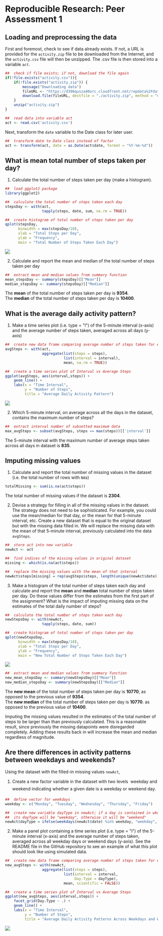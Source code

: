 # Reproducible Research: Peer Assessment 1


## Loading and preprocessing the data
First and foremost, check to see if data already exists. If not, a URL is provided for the `activity.zip` file to be downloaded from the Internet, and the `activity.csv` file will then be unzipped. The .csv file is then stored into a variable `act`.

```r
##  check if file exists; if not, download the file again
if(!file.exists("activity.csv")){
    if(!file.exists("activity.zip")) {
        message("Downloading data")
        fileURL <- "https://d396qusza40orc.cloudfront.net/repdata%2Fdata%2Factivity.zip"
        download.file(fileURL, destfile = "./activity.zip", method = "curl")
    }
    unzip("activity.zip")
}

##  read data into variable act
act <- read.csv('activity.csv')
```

Next, transform the `date` variable to the Date class for later user.

```r
##  transform date to Date class instead of factor
act <- transform(act, date = as.Date(act$date, format = "%Y-%m-%d"))
```


## What is mean total number of steps taken per day?
1.  Calculate the total number of steps taken per day (make a histogram).

```r
##  load ggplot2 package
library(ggplot2)

##  calculate the total number of steps taken each day
stepsDay <- with(act,
                 tapply(steps, date, sum, na.rm = TRUE))

##  create histogram of total number of steps taken per day
qplot(stepsDay,
      binwidth = max(stepsDay/10),
      xlab = "Total Steps per Day",
      ylab = "Frequency",
      main = "Total Number of Steps Taken Each Day")
```

![](PA1_template_files/figure-html/unnamed-chunk-3-1.png) 

2.  Calculate and report the mean and median of the total number of steps taken per day

```r
##  extract mean and median values from summary function
mean_stepsDay <- summary(stepsDay)[["Mean"]]
median_stepsDay <- summary(stepsDay)[["Median"]]
```
The **mean** of the total number of steps taken per day is **9354**.  
The **median** of the total number of steps taken per day is **10400**.

## What is the average daily activity pattern?
1.  Make a time series plot (i.e. type = "l") of the 5-minute interval (x-axis) and the average number of steps taken, averaged across all days (y-axis)

```r
##  create new data frame comparing average number of steps taken for each 5-minute interval
avgSteps <- with(act,
                 aggregate(list(steps = steps),
                           list(interval = interval),
                           mean, na.rm = TRUE))

##  create a time series plot of Interval vs Average Steps
ggplot(avgSteps, aes(interval,steps)) +
    geom_line() + 
    labs(x = "Time Interval",
         y = "Number of Steps",
         title = "Average Daily Activity Pattern")
```

![](PA1_template_files/figure-html/unnamed-chunk-5-1.png) 

2.  Which 5-minute interval, on average across all the days in the dataset, contains the maximum number of steps?

```r
##  extract interval number of subsetted maximum data
max_avgSteps <- subset(avgSteps, steps == max(steps))[['interval']]
```
The 5-minute interval with the maximum number of average steps taken across all days in dataset is **835**.

## Imputing missing values
1.  Calculate and report the total number of missing values in the dataset (i.e. the total number of rows with `NA`s)

```r
totalMissing <- sum(is.na(act$steps))
```
The total number of missing values if the dataset is **2304**.

2.  Devise a strategy for filling in all of the missing values in the dataset. The strategy does not need to be sophisticated. For example, you could use the mean/median for that day, or the mean for that 5-minute interval, etc. Create a new dataset that is equal to the original dataset but with the missing data filled in.
We will replace the missing data with the mean of that 5-minute interval, previously calculated into the data `avgSteps`.

```r
##  store act into new variable
newAct <- act

##  find indices of the missing values in original dataset
missing <- which(is.na(act$steps))

##  replace the missing values with the mean of that interval
newAct$steps[missing] = rep(avgSteps$steps, length(unique(newAct$date)))[missing]
```

3.  Make a histogram of the total number of steps taken each day and calculate and report the **mean** and **median** total number of steps taken per day. Do these values differ from the estimates from the first part of the assignment? What is the impact of imputing missing data on the estimates of the total daily number of steps?

```r
##  calculate the total number of steps taken each day
newStepsDay <- with(newAct,
                 tapply(steps, date, sum))

##  create histogram of total number of steps taken per day
qplot(newStepsDay,
      binwidth = max(stepsDay/10),
      xlab = "Total Steps per Day",
      ylab = "Frequency",
      main = "New Total Number of Steps Taken Each Day")
```

![](PA1_template_files/figure-html/unnamed-chunk-9-1.png) 


```r
##  extract mean and median values from summary function
new_mean_stepsDay <- summary(newStepsDay)[["Mean"]]
new_median_stepsDay <- summary(newStepsDay)[["Median"]]
```
The **new mean** of the total number of steps taken per day is **10770**, as opposed to the previous value of **9354**.   
The **new median** of the total number of steps taken per day is **10770**. as opposed to the previous value of **10400**.

Imputing the missing values resulted in the estimates of the total number of steps to be larger than than previously calculated. This is a reasonable result, since previously the missing datapoints were disregarded completely. Adding these results back in will increase the mean and median regardless of magnitude.

## Are there differences in activity patterns between weekdays and weekends?
Using the dataset with the filled-in missing values `newAct`,

1.  Create a new factor variable in the dataset with two levels  weekday and weekend indicating whether a given date is a weekday or weekend day.

```r
##  define vector for weekdays
weekday <- c("Monday", "Tuesday", "Wednesday", "Thursday", "Friday")

##  create new variable dayType in newAct; if a day is contained in wkdy vector
##  its dayType will be "weekday", otherwise it will be "weekend"
newAct$dayType = ifelse(weekdays(newAct$date) %in% weekday, "weekday", "weekend")
```

2.  Make a panel plot containing a time series plot (i.e. type = "l") of the 5-minute interval (x-axis) and the average number of steps taken, averaged across all weekday days or weekend days (y-axis). See the README file in the GitHub repository to see an example of what this plot should look like using simulated data.

```r
##  create new data frame comparing average number of steps taken for each 5-minute interval from filled-in data
new_avgSteps <- with(newAct,
                 aggregate(list(steps = steps),
                           list(interval = interval,
                                Day.Type = dayType),
                           mean, scientific = FALSE))

##  create a time series plot of Interval vs Average Steps
ggplot(new_avgSteps, aes(interval,steps)) +
    facet_grid(Day.Type ~ .) + 
    geom_line() + 
    labs(x = "Time Interval",
         y = "Number of Steps",
         title = "Average Daily Activity Patterns Across Weekdays and Weekend")
```

![](PA1_template_files/figure-html/unnamed-chunk-12-1.png) 
